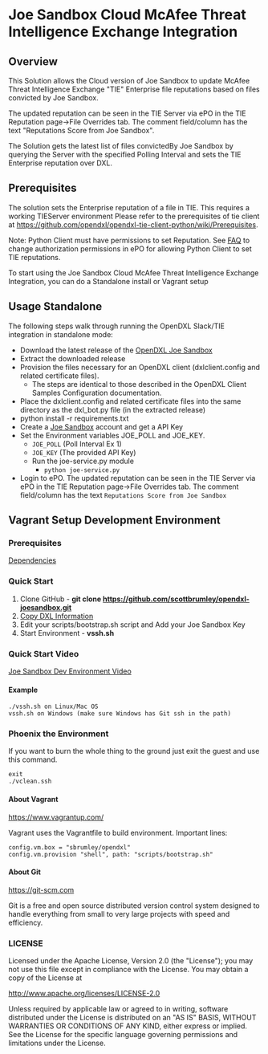 # Joe Sandbox Cloud McAfee Threat Intelligence Exchange Integration
## Overview
This Solution allows the Cloud version of Joe Sandbox to update McAfee Threat Intelligence Exchange "TIE" 
Enterprise file reputations based on files convicted by Joe Sandbox.

The updated reputation can be seen in the TIE Server via ePO in the TIE Reputation page->File Overrides tab.
The comment field/column has the text "Reputations Score from Joe Sandbox".

The Solution gets the latest list of files convictedBy Joe Sandbox by querying the Server with the specified
Polling Interval and sets the TIE Enterprise reputation over DXL.
 
## Prerequisites
The solution sets the Enterprise reputation of a file in TIE. This requires a working TIEServer environment
Please refer to the prerequisites of tie client at https://github.com/opendxl/opendxl-tie-client-python/wiki/Prerequisites.

Note: Python Client must have permissions to set Reputation. 
See [FAQ](https://github.com/opendxl/opendxl-tie-client-python/wiki/FAQ)
to change authorization permissions in ePO for allowing Python Client to set TIE reputations.


To start using the Joe Sandbox Cloud McAfee Threat Intelligence Exchange Integration,
you can do a Standalone install or Vagrant setup

## Usage Standalone
The following steps walk through running the OpenDXL Slack/TIE integration in standalone mode:

* Download the latest release of the [OpenDXL Joe Sandbox](https://github.com/scottbrumley/opendxl-slack/releases)
* Extract the downloaded release
* Provision the files necessary for an OpenDXL client (dxlclient.config and related certificate files).
    * The steps are identical to those described in the OpenDXL Client Samples Configuration documentation.
* Place the dxlclient.config and related certificate files into the same directory as the dxl_bot.py file (in the extracted release)
* python install -r requirements.txt   
* Create a [Joe Sandbox](https://www.joesecurity.org/joe-sandbox-cloud) account and get a API Key
* Set the Environment variables JOE_POLL and JOE_KEY.
    * `JOE_POLL` (Poll Interval Ex 1) 
    * `JOE_KEY` (The provided API Key)    
  * Run the joe-service.py module
    * `python joe-service.py`
* Login to ePO. The updated reputation can be seen in the TIE Server via ePO in the TIE Reputation page->File Overrides tab.
The comment field/column has the text `Reputations Score from Joe Sandbox`

## Vagrant Setup Development Environment

### Prerequisites

[Dependencies](docs/dependencies.md)

### Quick Start

1. Clone GitHub - **git clone https://github.com/scottbrumley/opendxl-joesandbox.git**
2. [Copy DXL Information](docs/dxlinfo.md)
3. Edit your scripts/bootstrap.sh script and Add your Joe Sandbox Key
4. Start Environment - **vssh.sh** 

### Quick Start Video
[Joe Sandbox Dev Environment Video](https://youtu.be/3aCX6tAZC4o)


#### Example
```
./vssh.sh on Linux/Mac OS
vssh.sh on Windows (make sure Windows has Git ssh in the path)
```

### Phoenix the Environment
If you want to burn the whole thing to the ground just exit the guest and use this command.
```
exit
./vclean.ssh
```
#### About Vagrant
https://www.vagrantup.com/

Vagrant uses the Vagrantfile to build environment.  Important lines:
```
config.vm.box = "sbrumley/opendxl"
config.vm.provision "shell", path: "scripts/bootstrap.sh"
```

#### About Git
https://git-scm.com

Git is a free and open source distributed version control system designed to handle everything from small to very large projects with speed and efficiency.

### LICENSE

Licensed under the Apache License, Version 2.0 (the "License"); you may not use this file except in compliance with the License. You may obtain a copy of the License at

http://www.apache.org/licenses/LICENSE-2.0

Unless required by applicable law or agreed to in writing, software distributed under the License is distributed on an "AS IS" BASIS, WITHOUT WARRANTIES OR CONDITIONS OF ANY KIND, either express or implied. See the License for the specific language governing permissions and limitations under the License.

